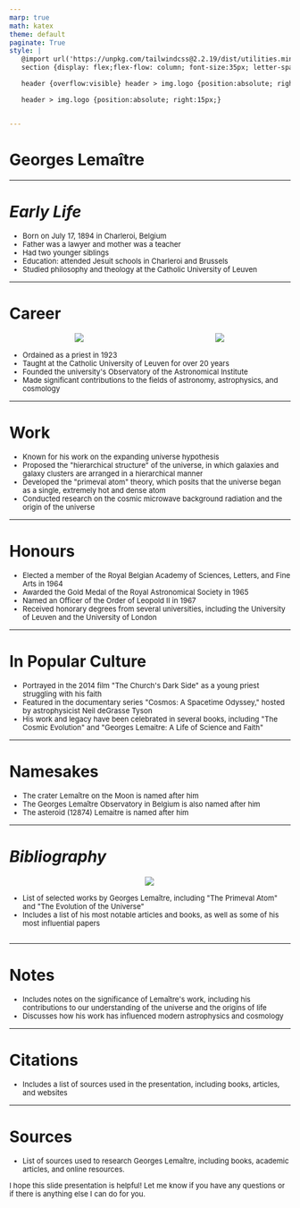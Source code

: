 ```yaml
---
marp: true
math: katex
theme: default
paginate: True
style: |
   @import url('https://unpkg.com/tailwindcss@2.2.19/dist/utilities.min.css');
   section {display: flex;flex-flow: column; font-size:35px; letter-spacing:1.4px;}

   header {overflow:visible} header > img.logo {position:absolute; right:15px;}

   header > img.logo {position:absolute; right:15px;}


---
```

<!-- backgroundImage: url('backgrounds/wwwatercolor (10).png') -->
<!-- _class: lead -->

 # Georges Lemaître

---
<style scoped>p,li {font-size:0.80em}</style>

 # _Early Life_

- Born on July 17, 1894 in Charleroi, Belgium
- Father was a lawyer and mother was a teacher
- Had two younger siblings
- Education: attended Jesuit schools in Charleroi and Brussels
- Studied philosophy and theology at the Catholic University of Leuven

---
<style scoped>p,li {font-size:0.76em}</style>

 # **Career**
<div style="display: flex; flex: 1 1 auto; flex-flow: row; min-height: 0"><div style="display: flex; flex: 1 1 auto; justify-content: center;min-height:0;min-width:0; margin-bottom:0.1em;;margin-right:0.15em">
<img style='object-fit: contain; max-height:100%; max-width:100%; background-color: rgba(0,0,0,0);' src='https://upload.wikimedia.org/wikipedia/commons/thumb/c/c6/MillikanLemaitreEinstein.jpg/300px-MillikanLemaitreEinstein.jpg'/>
</div>
<div style="display: flex; flex: 1 1 auto; justify-content: center;min-height:0;min-width:0; margin-bottom:0.1em;;margin-right:0.15em">
<img style='object-fit: contain; max-height:100%; max-width:100%; background-color: rgba(0,0,0,0);' src='https://upload.wikimedia.org/wikipedia/commons/thumb/9/92/Universe_expansion-en.svg/240px-Universe_expansion-en.svg.png'/>
</div>
</div>

- Ordained as a priest in 1923
- Taught at the Catholic University of Leuven for over 20 years
- Founded the university's Observatory of the Astronomical Institute
- Made significant contributions to the fields of astronomy, astrophysics, and cosmology

---
<style scoped>p,li {font-size:0.84em}</style>

 # **Work**

- Known for his work on the expanding universe hypothesis
- Proposed the "hierarchical structure" of the universe, in which galaxies and galaxy clusters are arranged in a hierarchical manner
- Developed the "primeval atom" theory, which posits that the universe began as a single, extremely hot and dense atom
- Conducted research on the cosmic microwave background radiation and the origin of the universe

---
<style scoped>p,li {font-size:0.84em}</style>

 # Honours

- Elected a member of the Royal Belgian Academy of Sciences, Letters, and Fine Arts in 1964
- Awarded the Gold Medal of the Royal Astronomical Society in 1965
- Named an Officer of the Order of Leopold II in 1967
- Received honorary degrees from several universities, including the University of Leuven and the University of London

---
<style scoped>p,li {font-size:0.88em}</style>

 # In Popular Culture

- Portrayed in the 2014 film "The Church's Dark Side" as a young priest struggling with his faith
- Featured in the documentary series "Cosmos: A Spacetime Odyssey," hosted by astrophysicist Neil deGrasse Tyson
- His work and legacy have been celebrated in several books, including "The Cosmic Evolution" and "Georges Lemaitre: A Life of Science and Faith"

---
<style scoped>p,li {font-size:0.88em}</style>

 # Namesakes
- The crater Lemaître on the Moon is named after him
- The Georges Lemaître Observatory in Belgium is also named after him
- The asteroid (12874) Lemaitre is named after him


---
<style scoped>p,li {font-size:0.88em}</style>

 # _Bibliography_
<div style='flex:1 1 auto; min-height:0;' class="grid grid-cols-8 gap-4">
<div style='display:flex; flex-flow:column; min-height:0;' class="col-span-4">

<div style="display: flex; flex: 1 1 auto; flex-flow: row; min-height: 0"><div style="display: flex; flex: 1 1 auto; justify-content: center;min-height:0;min-width:0; margin-bottom:0.1em;;margin-right:0.15em">
<img style='object-fit: contain; max-height:100%; max-width:100%; background-color: rgba(0,0,0,0);' src='https://upload.wikimedia.org/wikipedia/commons/thumb/f/fe/Mus%C3%A9e_L_0032.jpg/220px-Mus%C3%A9e_L_0032.jpg'/>
</div>
</div>

</div>

<div style='display:flex; flex-flow:column; min-height:0;' class="col-span-4">

- List of selected works by Georges Lemaître, including "The Primeval Atom" and "The Evolution of the Universe"
- Includes a list of his most notable articles and books, as well as some of his most influential papers
</div>

</div>


---
<style scoped>p,li {font-size:0.92em}</style>

 # Notes
- Includes notes on the significance of Lemaître's work, including his contributions to our understanding of the universe and the origins of life
- Discusses how his work has influenced modern astrophysics and cosmology


---
<style scoped>p,li {font-size:0.96em}</style>

 # Citations
- Includes a list of sources used in the presentation, including books, articles, and websites


---
<style scoped>p,li {font-size:0.92em}</style>

 # Sources
- List of sources used to research Georges Lemaître, including books, academic articles, and online resources.

I hope this slide presentation is helpful! Let me know if you have any questions or if there is anything else I can do for you.

